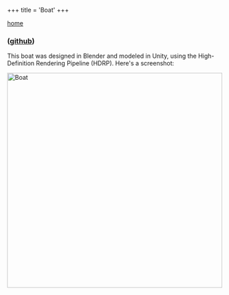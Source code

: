 +++
title = 'Boat'
+++

<a href="./index.html">home</a>

<link rel="stylesheet" href="../style.css">

### ([github](https://github.com/ArenKDesai/Boat))

This boat was designed in Blender and modeled in Unity, using the High-Definition Rendering Pipeline (HDRP). Here's a screenshot:

<img src="/boatScreenshot.jpg" alt="Boat" width="500">